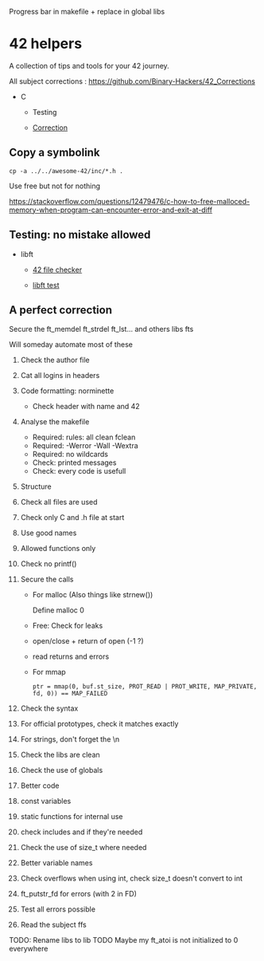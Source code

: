 Progress bar in makefile + replace in global libs

# 42 helpers

A collection of tips and tools for your 42 journey.

All subject corrections : https://github.com/Binary-Hackers/42_Corrections

- C

  - Testing

  - [Correction](#a-perfect-correction)

## Copy a symbolink
```
cp -a ../../awesome-42/inc/*.h .
```

Use free but not for nothing

https://stackoverflow.com/questions/12479476/c-how-to-free-malloced-memory-when-program-can-encounter-error-and-exit-at-diff

## Testing: no mistake allowed

- libft

  - [42 file checker](https://github.com/jgigault/42FileChecker)

  - [libft test](https://github.com/jtoty/Libftest)

## A perfect correction

Secure the ft_memdel ft_strdel ft_lst... and others libs fts

Will someday automate most of these

1. Check the author file

2. Cat all logins in headers

2. Code formatting: norminette

   - Check header with name and 42

3. Analyse the makefile

   - Required: rules: all clean fclean
   - Required: -Werror -Wall -Wextra
   - Required: no wildcards
   - Check: printed messages
   - Check: every code is usefull

4. Structure

5. Check all files are used

6. Check only C and .h file at start

7. Use good names

8. Allowed functions only

9. Check no printf()

10. Secure the calls

    - For malloc (Also things like strnew())

        Define malloc 0
    - Free: Check for leaks
    - open/close + return of open (-1 ?)
    - read returns and errors
    - For mmap

      ```
      ptr = mmap(0, buf.st_size, PROT_READ | PROT_WRITE, MAP_PRIVATE, fd, 0)) == MAP_FAILED
      ```

11. Check the syntax

12. For official prototypes, check it matches exactly

13. For strings, don't forget the \n

14. Check the libs are clean

15. Check the use of globals

16. Better code

17. const variables

18. static functions for internal use

19. check includes and if they're needed

20. Check the use of size_t where needed

21. Better variable names

222. Check overflows when using int, check size_t doesn't convert to int

22. ft_putstr_fd for errors (with 2 in FD)

23. Test all errors possible

24. Read the subject ffs

TODO: Rename libs to lib
TODO Maybe my ft_atoi is not initialized to 0 everywhere
